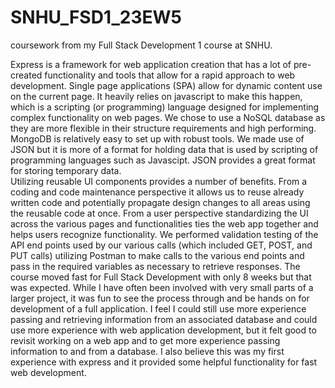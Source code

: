 # SNHU_FSD1_23EW5
coursework from my Full Stack Development 1 course at SNHU.

Express is a framework for web application creation that has a lot of pre-created functionality and tools that allow for a rapid approach to web development.  Single page applications (SPA) allow for dynamic content use on the current page.  It heavily relies on javascript to make this happen, which is a scripting (or programming) language designed for implementing complex functionality on web pages.  We chose to use a NoSQL database as they are more flexible in their structure requirements and high performing.  MongoDB is relatively easy to set up with robust tools.
We made use of JSON but it is more of a format for holding data that is used by scripting of programming languages such as Javascipt.  JSON provides a great format for storing temporary data.  
Utilizing reusable UI components provides a number of benefits.  From a coding and code maintenance perspective it allows us to reuse already written code and potentially propagate design changes to all areas using the reusable code at once.  From a user perspective standardizing the UI across the various pages and functionalities ties the web app together and helps users recognize functionality.
We performed validation testing of the API end points used by our various calls (which included GET, POST, and PUT calls) utilizing Postman to make calls to the various end points and pass in the required variables as necessary to retrieve responses.
The course moved fast for Full Stack Development with only 8 weeks but that was expected.  While I have often been involved with very small parts of a larger project, it was fun to see the process through and be hands on for development of a full application.  I feel I could still use more experience passing and retrieving information from an associated database and could use more experience with web application development, but it felt good to revisit working on a web app and to get more experience passing information to and from a database.  I also believe this was my first experience with express and it provided some helpful functionality for fast web development.
